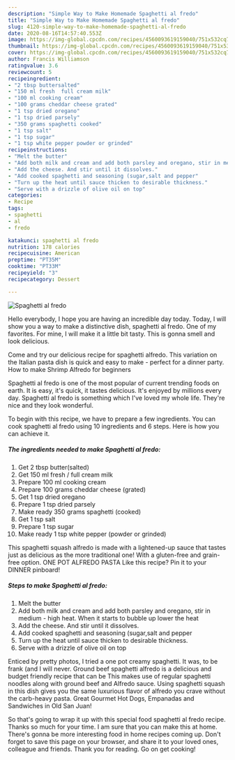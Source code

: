 ```yaml
---
description: "Simple Way to Make Homemade Spaghetti al fredo"
title: "Simple Way to Make Homemade Spaghetti al fredo"
slug: 4120-simple-way-to-make-homemade-spaghetti-al-fredo
date: 2020-08-16T14:57:40.553Z
image: https://img-global.cpcdn.com/recipes/4560093619159040/751x532cq70/spaghetti-al-fredo-recipe-main-photo.jpg
thumbnail: https://img-global.cpcdn.com/recipes/4560093619159040/751x532cq70/spaghetti-al-fredo-recipe-main-photo.jpg
cover: https://img-global.cpcdn.com/recipes/4560093619159040/751x532cq70/spaghetti-al-fredo-recipe-main-photo.jpg
author: Francis Williamson
ratingvalue: 3.6
reviewcount: 5
recipeingredient:
- "2 tbsp buttersalted"
- "150 ml fresh  full cream milk"
- "100 ml cooking cream"
- "100 grams cheddar cheese grated"
- "1 tsp dried oregano"
- "1 tsp dried parsely"
- "350 grams spaghetti cooked"
- "1 tsp salt"
- "1 tsp sugar"
- "1 tsp white pepper powder or grinded"
recipeinstructions:
- "Melt the butter"
- "Add both milk and cream and add both parsley and oregano, stir in medium - high heat. When it starts to bubble up lower the heat"
- "Add the cheese. And stir until it dissolves."
- "Add cooked spaghetti and seasoning (sugar,salt and pepper"
- "Turn up the heat until sauce thicken to desirable thickness."
- "Serve with a drizzle of olive oil on top"
categories:
- Recipe
tags:
- spaghetti
- al
- fredo

katakunci: spaghetti al fredo 
nutrition: 178 calories
recipecuisine: American
preptime: "PT35M"
cooktime: "PT33M"
recipeyield: "3"
recipecategory: Dessert

---
```



![Spaghetti al fredo](https://img-global.cpcdn.com/recipes/4560093619159040/751x532cq70/spaghetti-al-fredo-recipe-main-photo.jpg)

Hello everybody, I hope you are having an incredible day today. Today, I will show you a way to make a distinctive dish, spaghetti al fredo. One of my favorites. For mine, I will make it a little bit tasty. This is gonna smell and look delicious.

Come and try our delicious recipe for spaghetti alfredo. This variation on the Italian pasta dish is quick and easy to make - perfect for a dinner party. How to make Shrimp Alfredo for beginners

Spaghetti al fredo is one of the most popular of current trending foods on earth. It is easy, it's quick, it tastes delicious. It's enjoyed by millions every day. Spaghetti al fredo is something which I've loved my whole life. They're nice and they look wonderful.


To begin with this recipe, we have to prepare a few ingredients. You can cook spaghetti al fredo using 10 ingredients and 6 steps. Here is how you can achieve it.

<!--inarticleads1-->

##### The ingredients needed to make Spaghetti al fredo:

1. Get 2 tbsp butter(salted)
1. Get 150 ml fresh / full cream milk
1. Prepare 100 ml cooking cream
1. Prepare 100 grams cheddar cheese (grated)
1. Get 1 tsp dried oregano
1. Prepare 1 tsp dried parsely
1. Make ready 350 grams spaghetti (cooked)
1. Get 1 tsp salt
1. Prepare 1 tsp sugar
1. Make ready 1 tsp white pepper (powder or grinded)


This spaghetti squash alfredo is made with a lightened-up sauce that tastes just as delicious as the more traditional one! With a gluten-free and grain-free option. ONE POT ALFREDO PASTA Like this recipe? Pin it to your DINNER pinboard! 

<!--inarticleads2-->

##### Steps to make Spaghetti al fredo:

1. Melt the butter
1. Add both milk and cream and add both parsley and oregano, stir in medium - high heat. When it starts to bubble up lower the heat
1. Add the cheese. And stir until it dissolves.
1. Add cooked spaghetti and seasoning (sugar,salt and pepper
1. Turn up the heat until sauce thicken to desirable thickness.
1. Serve with a drizzle of olive oil on top


Enticed by pretty photos, I tried a one pot creamy spaghetti. It was, to be frank (and I will never. Ground beef spaghetti alfredo is a delicious and budget friendly recipe that can be This makes use of regular spaghetti noodles along with ground beef and Alfredo sauce. Using spaghetti squash in this dish gives you the same luxurious flavor of alfredo you crave without the carb-heavy pasta. Great Gourmet Hot Dogs, Empanadas and Sandwiches in Old San Juan! 

So that's going to wrap it up with this special food spaghetti al fredo recipe. Thanks so much for your time. I am sure that you can make this at home. There's gonna be more interesting food in home recipes coming up. Don't forget to save this page on your browser, and share it to your loved ones, colleague and friends. Thank you for reading. Go on get cooking!
